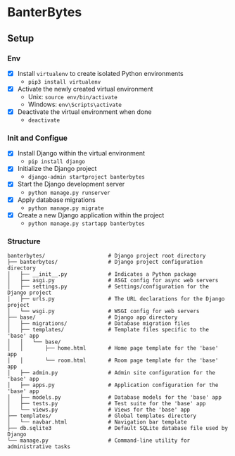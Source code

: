 # BanterBytes

## Setup

### Env

- [x] Install `virtualenv` to create isolated Python environments
  - `pip3 install virtualenv`
- [x] Activate the newly created virtual environment
  - Unix: `source env/bin/activate`
  - Windows: `env\Scripts\activate`
- [x] Deactivate the virtual environment when done
  - `deactivate`

### Init and Configue

- [x] Install Django within the virtual environment
  - `pip install django`
- [x] Initialize the Django project
  - `django-admin startproject banterbytes`
- [x] Start the Django development server
  - `python manage.py runserver`
- [x] Apply database migrations 
  - `python manage.py migrate`
- [x] Create a new Django application within the project
  - `python manage.py startapp banterbytes` 

### Structure

```
banterbytes/                    # Django project root directory
├── banterbytes/                # Django project configuration directory
│   ├── __init__.py             # Indicates a Python package
│   ├── asgi.py                 # ASGI config for async web servers
│   ├── settings.py             # Settings/configuration for the Django project
│   ├── urls.py                 # The URL declarations for the Django project
│   └── wsgi.py                 # WSGI config for web servers
├── base/                       # Django app directory
│   ├── migrations/             # Database migration files
│   ├── templates/              # Template files specific to the 'base' app
│   │   └── base/
│   │       ├── home.html       # Home page template for the 'base' app
│   │       └── room.html       # Room page template for the 'base' app
│   ├── admin.py                # Admin site configuration for the 'base' app
│   ├── apps.py                 # Application configuration for the 'base' app
│   ├── models.py               # Database models for the 'base' app
│   ├── tests.py                # Test suite for the 'base' app
│   └── views.py                # Views for the 'base' app
├── templates/                  # Global templates directory
│   └── navbar.html             # Navigation bar template
├── db.sqlite3                  # Default SQLite database file used by Django
└── manage.py                   # Command-line utility for administrative tasks
```
